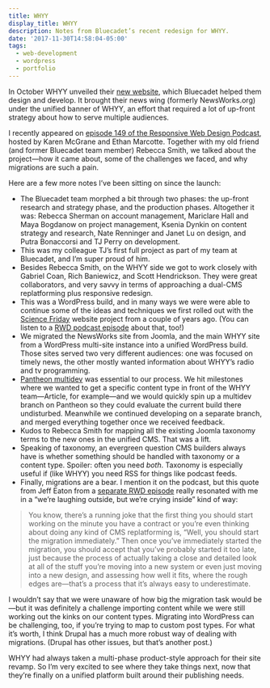 ```yaml
---
title: WHYY
display_title: WHYY
description: Notes from Bluecadet’s recent redesign for WHYY.
date: '2017-11-30T14:58:04-05:00'
tags:
  - web-development
  - wordpress
  - portfolio
---
```

In October WHYY unveiled their [new website](https://whyy.org), which Bluecadet helped them design and develop. It brought their news wing (formerly NewsWorks.org) under the unified banner of WHYY, an effort that required a lot of up-front strategy about how to serve multiple audiences.

I recently appeared on [episode 149 of the Responsive Web Design Podcast](https://responsivewebdesign.com/podcast/whyy/), hosted by Karen McGrane and Ethan Marcotte. Together with my old friend (and former Bluecadet team member) Rebecca Smith, we talked about the project—how it came about, some of the challenges we faced, and why migrations are such a pain.

Here are a few more notes I’ve been sitting on since the launch:

- The Bluecadet team morphed a bit through two phases: the up-front research and strategy phase, and the production phases. Altogether it was: Rebecca Sherman on account management, Mariclare Hall and Maya Bogdanow on project management, Ksenia Dynkin on content strategy and research, Nate Renninger and Janet Lu on design, and Putra Bonaccorsi and TJ Perry on development.
- This was my colleague TJ’s first full project as part of my team at Bluecadet, and I’m super proud of him.
- Besides Rebecca Smith, on the WHYY side we got to work closely with Gabriel Coan, Rich Baniewicz, and Scott Hendrickson. They were great collaborators, and very savvy in terms of approaching a dual-CMS replatforming plus responsive redesign.
- This was a WordPress build, and in many ways we were were able to continue some of the ideas and techniques we first rolled out with the [Science Friday](http://dirtystylus.com/2015/10/21/science-friday/) website project from a couple of years ago. (You can listen to a [RWD podcast episode](https://responsivewebdesign.com/podcast/science-friday/) about that, too!)
- We migrated the NewsWorks site from Joomla, and the main WHYY site from a WordPress multi-site instance into a unified WordPress build. Those sites served two very different audiences: one was focused on timely news, the other mostly wanted information about WHYY’s radio and tv programming.
- [Pantheon multidev](https://pantheon.io/features/multidev-cloud-environments) was essential to our process. We hit milestones where we wanted to get a specific content type in front of the WHYY team—Article, for example—and we would quickly spin up a multidev branch on Pantheon so they could evaluate the current build there undisturbed. Meanwhile we continued developing on a separate branch, and merged everything together once we received feedback.
- Kudos to Rebecca Smith for mapping all the existing Joomla taxonomy terms to the new ones in the unified CMS. That was a lift.
- Speaking of taxonomy, an evergreen question CMS builders always have is whether something should be handled with taxonomy or a content type. Spoiler: often you need *both*. Taxonomy is especially useful if (like WHYY) you need RSS for things like podcast feeds.
- Finally, migrations are a bear. I mention it on the podcast, but this quote from Jeff Eaton from a [separate RWD episode](http://responsivewebdesign.com/podcast/jeff-eaton/) really resonated with me in a “we’re laughing outside, but we’re crying inside” kind of way:

> You know, there’s a running joke that the first thing you should start working on the minute you have a contract or you’re even thinking about doing any kind of CMS replatforming is, “Well, you should start the migration immediately.” Then once you’ve immediately started the migration, you should accept that you’ve probably started it too late, just because the process of actually taking a close and detailed look at all of the stuff you’re moving into a new system or even just moving into a new design, and assessing how well it fits, where the rough edges are—that’s a process that it’s always easy to underestimate.

I wouldn’t say that we were unaware of how big the migration task would be—but it was definitely a challenge importing content while we were still working out the kinks on our content types. Migrating into WordPress can be challenging, too, if you’re trying to map to custom post types. For what it’s worth, I think Drupal has a much more robust way of dealing with migrations. (Drupal has other issues, but that’s another post.)

WHYY had always taken a multi-phase product-style approach for their site revamp. So I’m very excited to see where they take things next, now that they’re finally on a unified platform built around their publishing needs.
